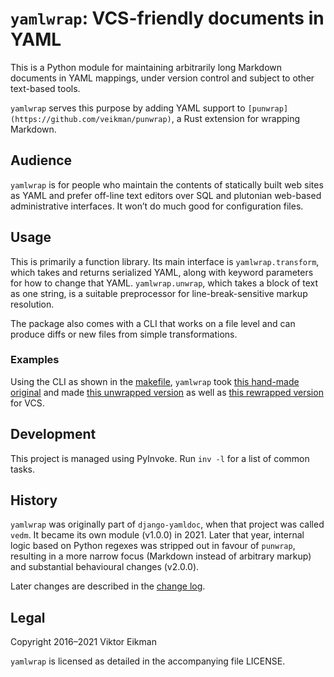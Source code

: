 # `yamlwrap`: VCS-friendly documents in YAML

This is a Python module for maintaining arbitrarily long Markdown documents in
YAML mappings, under version control and subject to other text-based tools.

`yamlwrap` serves this purpose by adding YAML support to
`[punwrap](https://github.com/veikman/punwrap)`, a Rust extension for wrapping
Markdown.

## Audience

`yamlwrap` is for people who maintain the contents of statically built web
sites as YAML and prefer off-line text editors over SQL and plutonian web-based
administrative interfaces. It won’t do much good for configuration files.

## Usage

This is primarily a function library. Its main interface is
`yamlwrap.transform`, which takes and returns serialized YAML, along with
keyword parameters for how to change that YAML. `yamlwrap.unwrap`, which takes
a block of text as one string, is a suitable preprocessor for
line-break-sensitive markup resolution.

The package also comes with a CLI that works on a file level and can produce
diffs or new files from simple transformations.

### Examples

Using the CLI as shown in the [makefile](Makefile), `yamlwrap` took [this
hand-made original](example/a0_original.yaml) and made [this unwrapped
version](example/a2_unwrapped.yaml) as well as [this rewrapped
version](example/a3_rewrapped.yaml) for VCS.

## Development

This project is managed using PyInvoke. Run `inv -l` for a list of common
tasks.

## History

`yamlwrap` was originally part of `django-yamldoc`, when that project was
called `vedm`. It became its own module (v1.0.0) in 2021. Later that year,
internal logic based on Python regexes was stripped out in favour of `punwrap`,
resulting in a more narrow focus (Markdown instead of arbitrary markup) and
substantial behavioural changes (v2.0.0).

Later changes are described in the [change log](CHANGELOG.md).

## Legal

Copyright 2016–2021 Viktor Eikman

`yamlwrap` is licensed as detailed in the accompanying file LICENSE.
